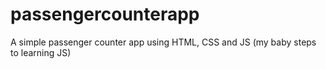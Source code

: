 # passengercounterapp
A simple passenger counter app using HTML, CSS and JS (my baby steps to learning JS)
